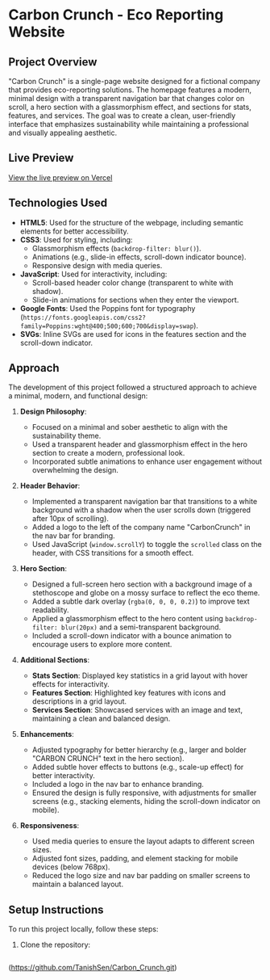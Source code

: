 # Carbon Crunch - Eco Reporting Website

## Project Overview
"Carbon Crunch" is a single-page website designed for a fictional company that provides eco-reporting solutions. The homepage features a modern, minimal design with a transparent navigation bar that changes color on scroll, a hero section with a glassmorphism effect, and sections for stats, features, and services. The goal was to create a clean, user-friendly interface that emphasizes sustainability while maintaining a professional and visually appealing aesthetic.

## Live Preview
[View the live preview on Vercel](https://carbon-crunch-tau.vercel.app/)

## Technologies Used
- **HTML5**: Used for the structure of the webpage, including semantic elements for better accessibility.
- **CSS3**: Used for styling, including:
  - Glassmorphism effects (`backdrop-filter: blur()`).
  - Animations (e.g., slide-in effects, scroll-down indicator bounce).
  - Responsive design with media queries.
- **JavaScript**: Used for interactivity, including:
  - Scroll-based header color change (transparent to white with shadow).
  - Slide-in animations for sections when they enter the viewport.
- **Google Fonts**: Used the Poppins font for typography (`https://fonts.googleapis.com/css2?family=Poppins:wght@400;500;600;700&display=swap`).
- **SVGs**: Inline SVGs are used for icons in the features section and the scroll-down indicator.

## Approach
The development of this project followed a structured approach to achieve a minimal, modern, and functional design:

1. **Design Philosophy**:
   - Focused on a minimal and sober aesthetic to align with the sustainability theme.
   - Used a transparent header and glassmorphism effect in the hero section to create a modern, professional look.
   - Incorporated subtle animations to enhance user engagement without overwhelming the design.

2. **Header Behavior**:
   - Implemented a transparent navigation bar that transitions to a white background with a shadow when the user scrolls down (triggered after 10px of scrolling).
   - Added a logo to the left of the company name "CarbonCrunch" in the nav bar for branding.
   - Used JavaScript (`window.scrollY`) to toggle the `scrolled` class on the header, with CSS transitions for a smooth effect.

3. **Hero Section**:
   - Designed a full-screen hero section with a background image of a stethoscope and globe on a mossy surface to reflect the eco theme.
   - Added a subtle dark overlay (`rgba(0, 0, 0, 0.2)`) to improve text readability.
   - Applied a glassmorphism effect to the hero content using `backdrop-filter: blur(20px)` and a semi-transparent background.
   - Included a scroll-down indicator with a bounce animation to encourage users to explore more content.

4. **Additional Sections**:
   - **Stats Section**: Displayed key statistics in a grid layout with hover effects for interactivity.
   - **Features Section**: Highlighted key features with icons and descriptions in a grid layout.
   - **Services Section**: Showcased services with an image and text, maintaining a clean and balanced design.

5. **Enhancements**:
   - Adjusted typography for better hierarchy (e.g., larger and bolder "CARBON CRUNCH" text in the hero section).
   - Added subtle hover effects to buttons (e.g., scale-up effect) for better interactivity.
   - Included a logo in the nav bar to enhance branding.
   - Ensured the design is fully responsive, with adjustments for smaller screens (e.g., stacking elements, hiding the scroll-down indicator on mobile).

6. **Responsiveness**:
   - Used media queries to ensure the layout adapts to different screen sizes.
   - Adjusted font sizes, padding, and element stacking for mobile devices (below 768px).
   - Reduced the logo size and nav bar padding on smaller screens to maintain a balanced layout.

## Setup Instructions
To run this project locally, follow these steps:

1. Clone the repository:
   ```bash
(https://github.com/TanishSen/Carbon_Crunch.git)
